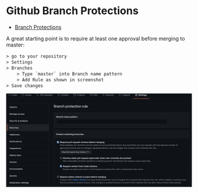 # Github Branch Protections

- [Branch Protections](https://docs.github.com/en/enterprise-server@3.0/github/administering-a-repository/managing-a-branch-protection-rule)

A great starting point is to require at least one approval before merging to master:

```
> go to your repository
> Settings
> Branches
    > Type `master` into Branch name pattern
    > Add Rule as shown in screenshot
> Save changes
```

![sample branch rule](./static/branch-rule-sample.png)
